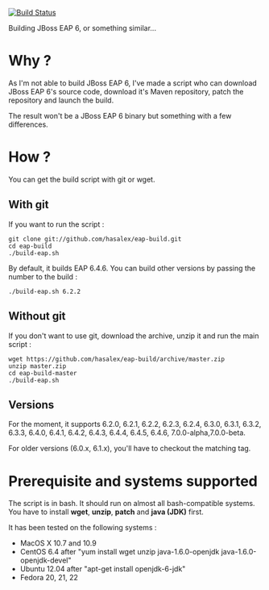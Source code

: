 [![Build Status](https://travis-ci.org/hasalex/eap-build.svg)](https://travis-ci.org/hasalex/eap-build)

Building JBoss EAP 6, or something similar...

Why ?
=====
As I'm not able to build JBoss EAP 6, I've made a script who can download JBoss EAP 6's source code, download it's Maven repository, patch the repository and launch the build.

The result won't be a JBoss EAP 6 binary but something with a few differences.

How ?
=====
You can get the build script with git or wget.

With git
--------
If you want to run the script :

    git clone git://github.com/hasalex/eap-build.git
    cd eap-build
    ./build-eap.sh

By default, it builds EAP 6.4.6. You can build other versions by passing the number to the build :

    ./build-eap.sh 6.2.2

Without git
-----------
If you don't want to use git, download the archive, unzip it and run the main script :

    wget https://github.com/hasalex/eap-build/archive/master.zip
    unzip master.zip
    cd eap-build-master
    ./build-eap.sh

Versions
--------
For the moment, it supports 6.2.0, 6.2.1, 6.2.2, 6.2.3, 6.2.4, 6.3.0, 6.3.1, 6.3.2, 6.3.3, 6.4.0, 6.4.1, 6.4.2, 6.4.3, 6.4.4, 6.4.5, 6.4.6, 7.0.0-alpha,7.0.0-beta. 

For older versions (6.0.x, 6.1.x), you'll have to checkout the matching tag.

Prerequisite and systems supported
==================================
The script is in bash. It should run on almost all bash-compatible systems. You have to install **wget**, **unzip**, **patch** and **java (JDK)** first.

It has been tested on the following systems :
* MacOS X 10.7 and 10.9
* CentOS 6.4    after "yum install wget unzip java-1.6.0-openjdk java-1.6.0-openjdk-devel"
* Ubuntu 12.04  after "apt-get install openjdk-6-jdk"
* Fedora 20, 21, 22
